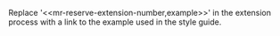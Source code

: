 Replace '<<mr-reserve-extension-number,example>>' in the extension process with a link to the example used in the style guide.
